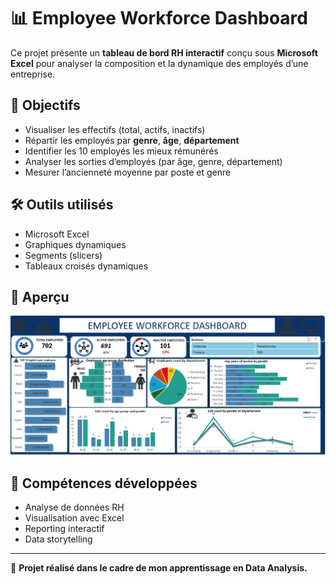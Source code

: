 # 📊 Employee Workforce Dashboard

Ce projet présente un **tableau de bord RH interactif** conçu sous **Microsoft Excel** pour analyser la composition et la dynamique des employés d’une entreprise.

## 🎯 Objectifs
- Visualiser les effectifs (total, actifs, inactifs)
- Répartir les employés par **genre**, **âge**, **département**
- Identifier les 10 employés les mieux rémunérés
- Analyser les sorties d’employés (par âge, genre, département)
- Mesurer l’ancienneté moyenne par poste et genre

## 🛠️ Outils utilisés
- Microsoft Excel
- Graphiques dynamiques
- Segments (slicers)
- Tableaux croisés dynamiques

## 📎 Aperçu

![Aperçu du dashboard](excel_projet.PNG)

## 🧠 Compétences développées
- Analyse de données RH
- Visualisation avec Excel
- Reporting interactif
- Data storytelling

---

🔗 **Projet réalisé dans le cadre de mon apprentissage en Data Analysis.**

